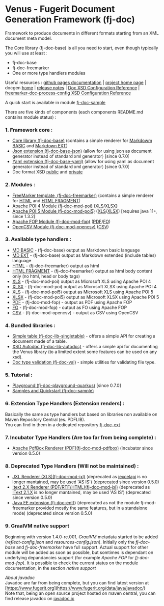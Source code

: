 # Venus - Fugerit Document Generation Framework (fj-doc)  

Framework to produce documents in different formats starting from an XML document meta model.  

The Core library (fj-doc-base) is all you need to start, even though typically you will use at least : 
* fj-doc-base
* fj-doc-freemarker
* One or more type handlers modules

Useful resources : [github pages documentation](https://venusdocs.fugerit.org/) | [project home page](https://www.fugerit.org/perm/venus) | docgen [home](https://www.fugerit.org/data/java/doc/venus/index.html) | [release notes](https://www.fugerit.org/data/java/doc/venus/release-notes.html) | [Doc XSD Configuration Reference](https://venusdocs.fugerit.org/fj-doc-base/src/main/docs/doc_xsd_config_ref.html) | [freemarker-doc-process-config XSD Configuration Reference](https://venusdocs.fugerit.org/fj-doc-freemarker/src/main/docs/fdp_xsd_config_ref.html)

A quick start is available in module [fj-doc-sample](fj-doc-sample/README.md)  

There are five kinds of components (each components README.md contains module status) : 

### 1. Framework core :
* [Core library (fj-doc-base)](fj-doc-base/README.md) (contains a simple renderer for [Markdowm BASIC](fj-doc-base/src/main/java/org/fugerit/java/doc/base/typehandler/markdown/SimpleMarkdownBasicTypeHandler.java) and [Markdown EXT](fj-doc-base/src/main/java/org/fugerit/java/doc/base/typehandler/markdown/SimpleMarkdownExtTypeHandler.java))
* [Json extension (fj-doc-base-json)](fj-doc-base-json/README.md) (allow for using json as document generator instead of standard xml generator) [since 0.7.0]
* [Yaml extension (fj-doc-base-yaml)](fj-doc-base-yaml/README.md) (allow for using yaml as document generator instead of standard xml generator) [since 0.7.0]
* Doc format XSD [public](https://www.fugerit.org/data/java/doc/xsd/doc-2-0.xsd) and [private](fj-doc-base/src/main/resources/config/doc-2-0.xsd)

### 2. Modules :
* [FreeMarker template, (fj-doc-freemarker)](fj-doc-freemarker/README.md) (contains a simple renderer for [HTML](fj-doc-freemarker/src/main/java/org/fugerit/java/doc/freemarker/html/FreeMarkerHtmlTypeHandler.java) and [HTML FRAGMENT](fj-doc-freemarker/src/main/java/org/fugerit/java/doc/freemarker/html/FreeMarkerHtmlFragmentTypeHandler.java))
* [Apache POI 4 Module (fj-doc-mod-poi)](fj-doc-mod-poi/README.md) ([XLS](fj-doc-mod-poi/src/main/java/org/fugerit/java/doc/mod/poi/XlsPoiTypeHandler.java)/[XLSX](fj-doc-mod-poi/src/main/java/org/fugerit/java/doc/mod/poi/XlsPoiTypeHandler.java))
* [Apache POI 5 Module (fj-doc-mod-poi5)](fj-doc-mod-poi5/README.md) ([XLS](fj-doc-mod-poi5/src/main/java/org/fugerit/java/doc/mod/poi5/XlsPoi5TypeHandler.java)/[XLSX](fj-doc-mod-poi5/src/main/java/org/fugerit/java/doc/mod/poi5/XlsPoi5TypeHandler.java)) [requires java 11+, since 1.3.2]
* [Apache FOP Module (fj-doc-mod-fop)](fj-doc-mod-fop/README.md) ([PDF](fj-doc-mod-fop/src/main/java/org/fugerit/java/doc/mod/fop/PdfFopTypeHandler.java)/[FO](fj-doc-mod-fop/src/main/java/org/fugerit/java/doc/mod/fop/FreeMarkerFopTypeHandler.java))
* [OpenCSV Module (fj-doc-mod-opencsv)](fj-doc-mod-opencsv/README.md) ([CSV](fj-doc-mod-opencsv/src/main/java/org/fugerit/java/doc/mod/opencsv/OpenCSVTypeHandler.java))


### 3. Available type handlers :
* [MD BASIC](fj-doc-base/src/main/java/org/fugerit/java/doc/base/typehandler/markdown/SimpleMarkdownBasicTypeHandler.java) - (fj-doc-base) output as Markdown basic language
* [MD EXT](fj-doc-base/src/main/java/org/fugerit/java/doc/base/typehandler/markdown/SimpleMarkdownExtTypeHandler.java) - (fj-doc-base) output as Markdown extended (include tables) language
* [HTML](fj-doc-freemarker/src/main/java/org/fugerit/java/doc/freemarker/html/FreeMarkerHtmlTypeHandler.java) - (fj-doc-freemarker) output as html
* [HTML FRAGMENT](fj-doc-freemarker/src/main/java/org/fugerit/java/doc/freemarker/html/FreeMarkerHtmlFragmentTypeHandler.java) - (fj-doc-freemarker) output as html body content only (no html, head or body tags)
* [XLS](fj-doc-mod-poi/src/main/java/org/fugerit/java/doc/mod/poi/XlsPoiTypeHandler.java) - (fj-doc-mod-poi) output as Microsoft XLS using Apache POI 4
* [XLSX](fj-doc-mod-poi/src/main/java/org/fugerit/java/doc/mod/poi/XlsPoiTypeHandler.java) - (fj-doc-mod-poi) output as Microsoft XLSX using Apache POI 4
* [XLS](fj-doc-mod-poi5/src/main/java/org/fugerit/java/doc/mod/poi5/XlsPoi5TypeHandler.java) - (fj-doc-mod-poi5) output as Microsoft XLS using Apache POI 5
* [XLSX](fj-doc-mod-poi5/src/main/java/org/fugerit/java/doc/mod/poi5/XlsPoi5TypeHandler.java) - (fj-doc-mod-poi5) output as Microsoft XLSX using Apache POI 5
* [PDF](fj-doc-mod-fop/src/main/java/org/fugerit/java/doc/mod/fop/PdfFopTypeHandler.java) - (fj-doc-mod-fop) - output as PDF using Apache FOP
* [FO](fj-doc-mod-fop/src/main/java/org/fugerit/java/doc/mod/fop/FreeMarkerFopTypeHandler.java) - (fj-doc-mod-fop) - output as FO using Apache FOP
* [CSV](fj-doc-mod-opencsv/src/main/java/org/fugerit/java/doc/mod/opencsv/OpenCSVTypeHandler.java) - (fj-doc-mod-opencsv) - output as CSV using OpenCSV

### 4. Bundled libraries :
* [Simple table (fj-doc-lib-singletable)](fj-doc-lib-simpletable/README.md) - offers a simple API for creating a document made of a table.
* [XSD Autodoc (fj-doc-lib-autodoc)](fj-doc-lib-autodoc/README.md) - offers a simple api for documenting the Venus library (to a limited extent some features can be used on any xsd).
* [Doc type validation (fj-doc-val)](fj-doc-val/README.md) - simple utilities for validating file type.

### 5. Tutorial :
* [Playground (fj-doc-playground-quarkus)](fj-doc-playground-quarkus/README.md) [since 0.7.0]
* [Samples and Quickstart (fj-doc-sample)](fj-doc-sample/README.md)

### 6. Extension Type Handlers (Extension renders) :
Basically the same as type handlers but based on libraries non available on Maven Repository Central (es. PDFLIB).  
You can find in them in a dedicated repository [fj-doc-ext](https://gitlab.com/fugerit-org/fj-doc-ext)  

### 7. Incubator Type Handlers (Are too far from being complete) :
* [Apache PdfBox Renderer (PDF)(fj-doc-mod-pdfbox)](https://github.com/fugerit-org/fj-doc-mod-pdfbox.git) (incubator since version 0.5.0)

### 8. Deprecated Type Handlers (Will not be maintained) :
* [JXL Renderer (XLS)(fj-doc-mod-jxl)](https://github.com/fugerit-org/fj-doc-mod-jxl.git) (deprecated as [jexcelapi](https://jexcelapi.sourceforge.net/) is no longer mantained, may be used 'AS IS') (deprecated since version 0.5.0)
* [Itext 2.X Renderer (PDF/RTF/HTML)(fj-doc-mod-jxl)](https://github.com/fugerit-org/fj-doc-mod-itext.git) (deprecated as [IText 2.1.X](https://mvnrepository.com/artifact/com.lowagie/itext/2.1.7) is no longer mantained, may be used 'AS IS') (deprecated since version 0.5.0)
* [Java EE extension (fj-doc-ent)](https://github.com/fugerit-org/fj-doc-ent.git)) (deprecated as not the module fj-mod-freemarker provided mostly the same features, but in a standalone mode) (deprecated since version 0.5.0)

### 9. GraalVM native support  
Beginning with version 1.4.0-rc.001, *GraalVM* metadata started to be added (*reflect-config.json* and *resources-config.json*). Initially only the *fj-doc-base* and *fj-doc-freemarker* have full support.
Actual support for other module will be added as soon as possible, but somtimes is dependant on underlying depandancies support (for example *Apache FOP* for *fj-doc-mod-fop*).
It is possible to check the current status on the module documentation, in the section *native support*


*About javadoc*  
Javadoc are far from being complete, but you can find latest version at [https://www.fugerit.org](https://www.fugerit.org/data/java/javadoc/)  
Note that, being an open source project hosted on maven central, you can find release javadoc on [javadoc.io](https://javadoc.io/doc/org.fugerit.java/fj-doc-base/)